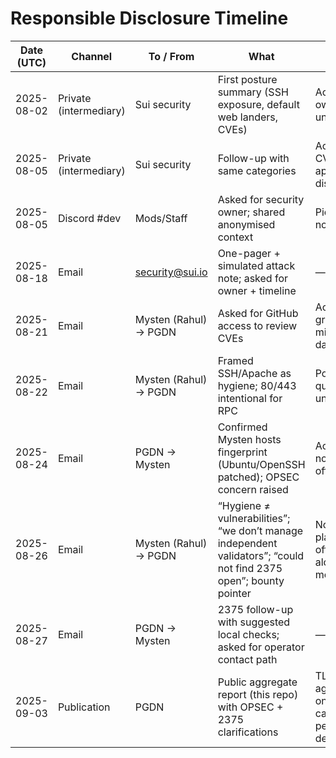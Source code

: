 # Responsible Disclosure Timeline

| Date (UTC) | Channel | To / From | What | Outcome |
|---|---|---|---|---|
| 2025-08-02 | Private (intermediary) | Sui security | First posture summary (SSH exposure, default web landers, CVEs) | Acknowledged; ownership unclear. |
| 2025-08-05 | Private (intermediary) | Sui security | Follow-up with same categories | Acknowledged; CVE applicability disputed. |
| 2025-08-05 | Discord #dev | Mods/Staff | Asked for security owner; shared anonymised context | Picked up but not actioned. |
| 2025-08-18 | Email | security@sui.io | One-pager + simulated attack note; asked for owner + timeline | — |
| 2025-08-21 | Email | Mysten (Rahul) → PGDN | Asked for GitHub access to review CVEs | Access granted; minimal dataset shared.  |
| 2025-08-22 | Email | Mysten (Rahul) → PGDN | Framed SSH/Apache as hygiene; 80/443 intentional for RPC | Policy questions unanswered.  |
| 2025-08-24 | Email | PGDN → Mysten | Confirmed Mysten hosts fingerprint (Ubuntu/OpenSSH patched); OPSEC concern raised | Acknowledged; no baseline offered.  |
| 2025-08-26 | Email | Mysten (Rahul) → PGDN | “Hygiene ≠ vulnerabilities”; “we don’t manage independent validators”; “could not find 2375 open”; bounty pointer | No plan/timeline; offered to pass along “general messages.”  |
| 2025-08-27 | Email | PGDN → Mysten | 2375 follow-up with suggested local checks; asked for operator contact path | —  |
| 2025-09-03 | Publication | PGDN | Public aggregate report (this repo) with OPSEC + 2375 clarifications | TLP:CLEAR aggregate only; operators can request per-node details. |
